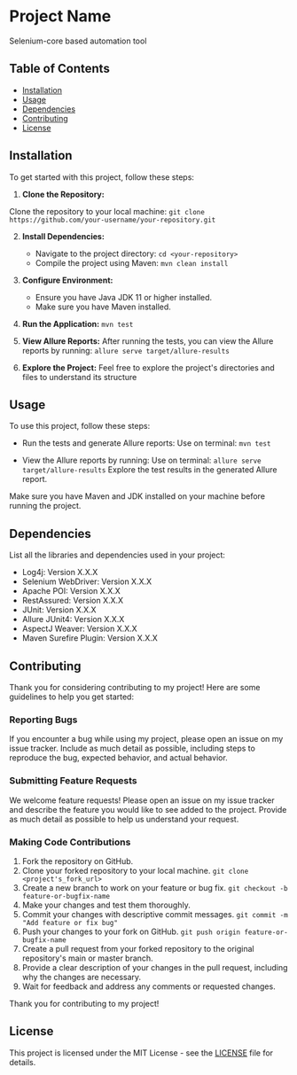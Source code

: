 # Project Name

Selenium-core based automation tool

## Table of Contents

- [Installation](#installation)
- [Usage](#usage)
- [Dependencies](#dependencies)
- [Contributing](#contributing)
- [License](#license)

## Installation

To get started with this project, follow these steps:

1. **Clone the Repository:**
   
Clone the repository to your local machine:
`git clone https://github.com/your-username/your-repository.git`

2. **Install Dependencies:**
   - Navigate to the project directory:
     `cd <your-repository>`
   - Compile the project using Maven:
     `mvn clean install`

3. **Configure Environment:**
   - Ensure you have Java JDK 11 or higher installed.
   - Make sure you have Maven installed.

4. **Run the Application:**
   `mvn test`

5. **View Allure Reports:**
   After running the tests, you can view the Allure reports by running:
   `allure serve target/allure-results`

6. **Explore the Project:**
   Feel free to explore the project's directories and files to understand its structure 

## Usage

To use this project, follow these steps:

- Run the tests and generate Allure reports:
  Use on terminal: `mvn test`

- View the Allure reports by running:
  Use on terminal: `allure serve target/allure-results`
  Explore the test results in the generated Allure report.

Make sure you have Maven and JDK installed on your machine before running the project.

## Dependencies

List all the libraries and dependencies used in your project:

- Log4j: Version X.X.X
- Selenium WebDriver: Version X.X.X
- Apache POI: Version X.X.X
- RestAssured: Version X.X.X
- JUnit: Version X.X.X
- Allure JUnit4: Version X.X.X
- AspectJ Weaver: Version X.X.X
- Maven Surefire Plugin: Version X.X.X

## Contributing

Thank you for considering contributing to my project! Here are some guidelines to help you get started:

### Reporting Bugs

If you encounter a bug while using my project, please open an issue on my issue tracker. Include as much detail as possible, including steps to reproduce the bug, expected behavior, and actual behavior.

### Submitting Feature Requests

We welcome feature requests! Please open an issue on my issue tracker and describe the feature you would like to see added to the project. Provide as much detail as possible to help us understand your request.

### Making Code Contributions

1. Fork the repository on GitHub.
2. Clone your forked repository to your local machine.
   `git clone <project's_fork_url>`
3. Create a new branch to work on your feature or bug fix.
   `git checkout -b feature-or-bugfix-name`
4. Make your changes and test them thoroughly.
5. Commit your changes with descriptive commit messages.
   `git commit -m "Add feature or fix bug"`
6. Push your changes to your fork on GitHub.
   `git push origin feature-or-bugfix-name`
7. Create a pull request from your forked repository to the original repository's main or master branch.
8. Provide a clear description of your changes in the pull request, including why the changes are necessary.
9. Wait for feedback and address any comments or requested changes.

Thank you for contributing to my project!

## License

This project is licensed under the MIT License - see the [LICENSE](LICENSE) file for details.
